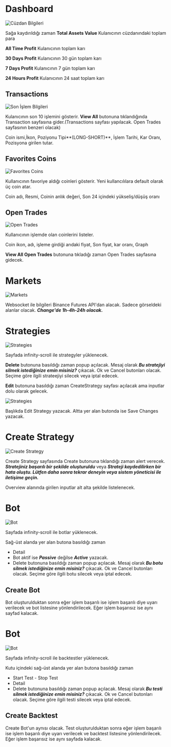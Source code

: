 # Dashboard
![Cüzdan Bilgileri](./readme/assets.png)

Sağa kaydırıldığı zaman 
**Total Assets Value** Kulanıcının cüzdanındaki toplam para

**All Time Profit** Kulanıcının toplam karı

**30 Days Profit** Kulanıcının 30 gün toplam karı

**7 Days Profit** Kulanıcının 7 gün toplam karı

**24 Hours Profit** Kulanıcının 24 saat toplam karı

## Transactions
![Son İşlem Bilgileri](./readme/transactions.png)

Kulanıcının son 10 işlemini gösterir. 
**View All** butonuna tıklandığında Transaction sayfasına gider.(Transactions sayfası yapılacak. Open Trades sayfasının benzeri olacak)

Coin ismi,İkon, Poziyonu Tipi**(LONG-SHORT)**, İşlem Tarihi, Kar Oranı, Pozisyona girilen tutar.

## Favorites Coins
![Favorites Coins](./readme/fav-coin.png)

Kullanıcının favoriye aldığı coinleri gösterir. Yeni kullancılılara default olarak üç coin atar.

Coin adı, Resmi, Coinin anlık değeri, Son 24 içindeki yükseliş/düşüş oranı

## Open Trades
![Open Trades](./readme/open-trades.png)

Kullanıcının işlemde olan coinlerini listeler.

Coin ikon, adı, işleme girdiği andaki fiyat, Son fiyat, kar oranı, Graph

**View All Open Trades** butonuna tıkladığı zaman Open Trades sayfasına gidecek.


# Markets
![Markets](./readme/markets.png)

Websocket ile bilgileri Binance Futures API'dan alacak. Sadece görseldeki alanlar olacak. ***Change'de 1h-4h-24h olacak.***

# Strategies
![Strategies](./readme/Strategies.png)

Sayfada infinity-scroll ile strategyler yüklenecek.

**Delete** butonuna basıldığı zaman popup açılacak. Mesaj olarak ***Bu stratejiyi silmek istediğinize emin misiniz?*** çıkacak. Ok ve Cancel butonları olacak. Seçime göre ilgili strateejiyi silecek veya iptal edecek.

**Edit** butonuna basıldığı zaman CreateStrategy sayfası açılacak ama inputlar dolu olarak gelecek.

![Strategies](./readme/edit-strategy.png)

Başlıkda Edit Strategy yazacak. Altta yer alan butonda ise Save Changes yazacak.

# Create Strategy

![Create Strategy](./readme/create-strategy.png)

Create Strategy sayfasında Create butonuna tıklandığı zaman alert verecek. ***Stratejiniz başarılı bir şekilde oluşturuldu*** veya ***Strateji kaydedilirken bir hata oluştu. Lütfen daha sonra tekrar deneyin veya sistem yöneticisi ile iletişime geçin.***

Overview alanında girilen inputlar alt alta şekilde listelenecek.

# Bot

![Bot](./readme/bot-list.png)

Sayfada infinity-scroll ile botlar yüklenecek.

Sağ-üst alanda yer alan butona basıldığı zaman
- Detail
- Bot aktif ise ***Passive*** değilse ***Active*** yazacak.
- Delete butonuna basıldığı zaman popup açılacak. Mesaj olarak ***Bu botu silmek istediğinize emin misiniz?*** çıkacak. Ok ve Cancel butonları olacak. Seçime göre ilgili botu silecek veya iptal edecek.

## Create Bot
Bot oluşturulduktan sonra eğer işlem başarılı ise işlem başarılı diye uyarı verilecek ve bot listesine yönlendirilecek. Eğer işlem başarısız ise aynı sayfad kalacak.


# Bot

![Bot](./readme/backtest-list.png)

Sayfada infinity-scroll ile backtestler yüklenecek.

Kutu içindeki sağ-üst alanda yer alan butona basıldığı zaman
- Start Test - Stop Test
- Detail
- Delete butonuna basıldığı zaman popup açılacak. Mesaj olarak ***Bu testi silmek istediğinize emin misiniz?*** çıkacak. Ok ve Cancel butonları olacak. Seçime göre ilgili testi silecek veya iptal edecek.

## Create Backtest
Create Bot'un aynısı olacak. 
Test oluşturulduktan sonra eğer işlem başarılı ise işlem başarılı diye uyarı verilecek ve backtest listesine yönlendirilecek. Eğer işlem başarısız ise aynı sayfada kalacak.
